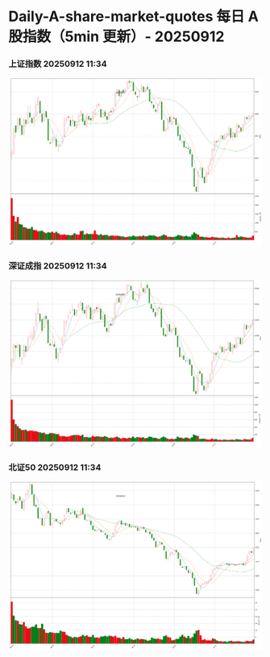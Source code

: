 
# Daily-A-share-market-quotes 每日 A 股指数（5min 更新）- 20250912

### 上证指数 20250912 11:34
![](./fig/2025/9/20250912-sh000001.png)

### 深证成指 20250912 11:34
![](./fig/2025/9/20250912-sz399001.png)

### 北证50 20250912 11:34
![](./fig/2025/9/20250912-bj899050.png)
